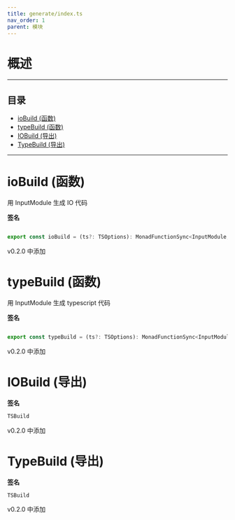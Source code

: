 ```yaml
---
title: generate/index.ts
nav_order: 1
parent: 模块
---
```


# 概述

---

<h2 class="text-delta">目录</h2>

- [ioBuild (函数)](#iobuild-%E5%87%BD%E6%95%B0)
- [typeBuild (函数)](#typebuild-%E5%87%BD%E6%95%B0)
- [IOBuild (导出)](#iobuild-%E5%AF%BC%E5%87%BA)
- [TypeBuild (导出)](#typebuild-%E5%AF%BC%E5%87%BA)

---

# ioBuild (函数)

用 InputModule 生成 IO 代码

**签名**

```ts

export const ioBuild = (ts?: TSOptions): MonadFunctionSync<InputModule, string> => a => ...

```

v0.2.0 中添加

# typeBuild (函数)

用 InputModule 生成 typescript 代码

**签名**

```ts

export const typeBuild = (ts?: TSOptions): MonadFunctionSync<InputModule, string> => a => ...

```

v0.2.0 中添加

# IOBuild (导出)

**签名**

```ts
TSBuild
```

v0.2.0 中添加

# TypeBuild (导出)

**签名**

```ts
TSBuild
```

v0.2.0 中添加
